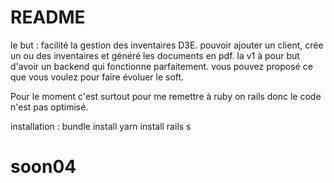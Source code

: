 # README

le but :
facilité la gestion des inventaires D3E.
pouvoir ajouter un client, crée un ou des inventaires et généré les documents en pdf.
la v1 à pour but d'avoir un backend qui fonctionne parfaitement.
vous pouvez proposé ce que vous voulez pour faire évoluer le soft.

Pour le moment c'est surtout pour me remettre à ruby on rails donc le code n'est pas optimisé.

installation :
bundle install
yarn install
rails s

# soon04
